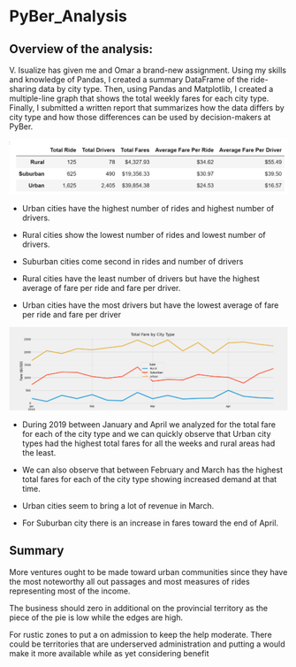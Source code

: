 # PyBer_Analysis

## Overview of the analysis:

V. Isualize has given me and Omar a brand-new assignment. Using my  skills and knowledge of Pandas, I created a summary DataFrame of the ride-sharing data by city type. Then, using Pandas and Matplotlib, I created a multiple-line graph that shows the total weekly fares for each city type. Finally, I submitted a written report that summarizes how the data differs by city type and how those differences can be used by decision-makers at PyBer.

![PyBer_Analysis](PyBer_Analysis1.png.svg.png)

- Urban cities have the highest number of rides and highest number of drivers.

- Rural cities show the lowest number of rides and lowest number of drivers.

- Suburban cities come second in rides and number of drivers

- Rural cities have the least number of drivers but have the highest average of fare per ride and fare per driver.

- Urban cities have the most drivers but have the lowest average of fare per ride and fare per driver

 ![PyBer_Analysis](PyBer_Analysis2.png.svg.png)

- During 2019 between January and April we analyzed for the total fare for each of the city type and we can quickly observe that Urban city types had the highest total fares for all the weeks and rural areas had the least.

- We can also observe that between February and March has the highest total fares for each of the city type showing increased demand at that time.

- Urban cities seem to bring a lot of revenue in March.

- For Suburban city there is an increase in fares toward the end of April.

## Summary

More ventures ought to be made toward urban communities since they have the most noteworthy all out passages and most measures of rides representing most of the income. 

The business should zero in additional on the provincial territory as the piece of the pie is low while the edges are high. 

For rustic zones to put a  on admission to keep the help moderate. There could be territories that are underserved administration and putting a  would make it more available while as yet considering benefit
